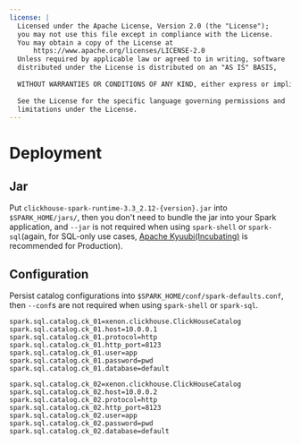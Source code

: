 ```yaml
---
license: |
  Licensed under the Apache License, Version 2.0 (the "License");
  you may not use this file except in compliance with the License.
  You may obtain a copy of the License at
      https://www.apache.org/licenses/LICENSE-2.0
  Unless required by applicable law or agreed to in writing, software
  distributed under the License is distributed on an "AS IS" BASIS,
  
  WITHOUT WARRANTIES OR CONDITIONS OF ANY KIND, either express or implied.
  
  See the License for the specific language governing permissions and
  limitations under the License.
---
```


Deployment
===

## Jar

Put `clickhouse-spark-runtime-3.3_2.12-{version}.jar` into `$SPARK_HOME/jars/`, then you don't need to bundle the jar
into your Spark application, and `--jar` is not required when using `spark-shell` or `spark-sql`(again, for SQL-only
use cases, [Apache Kyuubi(Incubating)](https://github.com/apache/incubator-kyuubi) is recommended for Production).

## Configuration

Persist catalog configurations into `$SPARK_HOME/conf/spark-defaults.conf`, then `--conf`s are not required when using
`spark-shell` or `spark-sql`.

```
spark.sql.catalog.ck_01=xenon.clickhouse.ClickHouseCatalog
spark.sql.catalog.ck_01.host=10.0.0.1
spark.sql.catalog.ck_01.protocol=http
spark.sql.catalog.ck_01.http_port=8123
spark.sql.catalog.ck_01.user=app
spark.sql.catalog.ck_01.password=pwd
spark.sql.catalog.ck_01.database=default

spark.sql.catalog.ck_02=xenon.clickhouse.ClickHouseCatalog
spark.sql.catalog.ck_02.host=10.0.0.2
spark.sql.catalog.ck_02.protocol=http
spark.sql.catalog.ck_02.http_port=8123
spark.sql.catalog.ck_02.user=app
spark.sql.catalog.ck_02.password=pwd
spark.sql.catalog.ck_02.database=default
```
